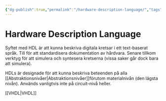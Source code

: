 ```yaml
---
{"dg-publish":true,"permalink":"/hardware-description-language/","tags":["digitalteknik"]}
---
```



# Hardware Description Language
Syftet med HDL är att kunna beskriva digitala kretsar i ett text-baserat språk.  Till för att standardisera dokumentation av hårdvara. Senare tillkom verktyg för att simulera och syntesera kretserna (vissa saker går dock bara att simulera).

HDLs är designade för att kunna beskriva beteenden på alla [[Abstraktionsnivåer\|Abstraktionsnivåer]]förutom materialnivån (den lägsta nivån). Används vanligtvis inte på circuit-nivå heller. 


[[VHDL\|VHDL]]
